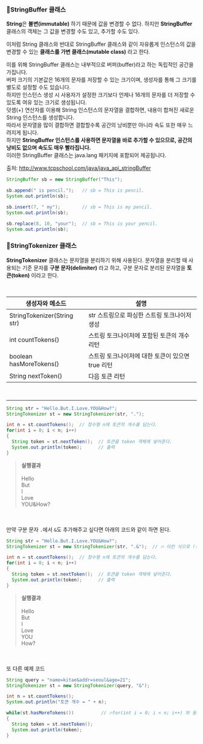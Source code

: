 ### 🔵StringBuffer 클래스

**String**은 **불변(immutable)** 하기 때문에 값을 변경할 수 없다. 하지만 **StringBuffer** 클래스의 객체는 그 값을 변경할 수도 있고, 추가할 수도 있다.

이처럼 String 클래스와 반대로 StringBuffer 클래스와 같이 자유롭게 인스턴스의 값을 변경할 수 있는 **클래스를 가변 클래스(mutable class)** 라고 한다.

이를 위해 StringBuffer 클래스는 내부적으로 버퍼(buffer)라고 하는 독립적인 공간을 가집니다. <br>
버퍼 크기의 기본값은 16개의 문자를 저장할 수 있는 크기이며, 생성자를 통해 그 크기를 별도로 설정할 수도 있습니다. <br>
하지만 인스턴스 생성 시 사용자가 설정한 크기보다 언제나 16개의 문자를 더 저장할 수 있도록 여유 있는 크기로 생성됩니다. <br>
덧셈(+) 연산자를 이용해 String 인스턴스의 문자열을 결합하면, 내용이 합쳐진 새로운 String 인스턴스를 생성합니다. <br>
따라서 문자열을 많이 결합하면 결합할수록 공간의 낭비뿐만 아니라 속도 또한 매우 느려지게 됩니다. <br>
하지만 __StringBuffer 인스턴스를 사용하면 문자열을 바로 추가할 수 있으므로, 공간의 낭비도 없으며 속도도 매우 빨라집니다.__ <br>
이러한 StringBuffer 클래스는 java.lang 패키지에 포함되어 제공됩니다.

출처: http://www.tcpschool.com/java/java_api_stringBuffer

```java
StringBuffer sb = new StringBuffer("This");

sb.append(" is pencil.");   // sb = This is pencil.
System.out.println(sb);

sb.insert(7, " my");        // sb = This is my pencil.
System.out.println(sb);

sb.replace(8, 10, "your");  // sb = This is your pencil.
System.out.println(sb);
```

### 🔵StringTokenizer 클래스

**StringTokenizer** 클래스는 문자열을 분리하기 위해 사용된다. 문자열을 분리할 때 사용되는 기준 문자를 **구분 문자(delimiter)** 라고 하고,
구분 문자로 분리된 문자열을 **토큰(token)** 이라고 한다.

<br>

|생성자와 메소드|설명|
|---|---|
|StringTokenizer(String str)|str 스트링으로 파싱한 스트링 토크나이저 생성|
|int countTokens()|스트링 토크나이저에 포함된 토큰의 개수 리턴|
|boolean hasMoreTokens()|스트링 토크나이저에 대한 토큰이 있으면 true 리턴|
|String nextToken()|다음 토큰 리턴|

<br>

---

```java
String str = "Hello.But.I.Love.YOU&How?";
StringTokenizer st = new StringTokenizer(str, ".");

int n = st.countTokens();  // 정수형 n에 토큰의 개수를 담는다.
for(int i = 0; i < n; i++) 
{
  String token = st.nextToken();  // 토큰을 token 객체에 넣어준다.
  System.out.println(token);      // 출력
}
```
>**실행결과** <br><br>
>Hello <br>
But <br>
I <br>
Love <br>
YOU&How? <br>


<br><br>
만약 구분 문자 `.`에서 `&`도 추가해주고 싶다면 아래의 코드와 같이 하면 된다.

```java
String str = "Hello.But.I.Love.YOU&How?";
StringTokenizer st = new StringTokenizer(str, ".&");  // 🔥 이런 식으로 !!!

int n = st.countTokens();  // 정수형 n에 토큰의 개수를 담는다.
for(int i = 0; i < n; i++) 
{
  String token = st.nextToken();  // 토큰을 token 객체에 넣어준다.
  System.out.println(token);      // 출력
}
```
>**실행결과** <br><br>
>Hello <br>
But <br>
I <br>
Love <br>
YOU <br>
How? <br>

<br><br>
또 다른 예제 코드
```java
String query = "name=kitae&addr=seoul&age=21";
StringTokenizer st = new StringTokenizer(query, "&");

int n = st.countTokens();
System.out.println("토큰 개수 = " + n);

while(st.hasMoreTokens())          // 🔥for(int i = 0; i < n; i++) 와 동일
{
  String token = st.nextToken();
  System.out.println(token);
}
```

